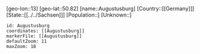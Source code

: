 ﻿---
location: [50.82,13]
mapzoom: [7,12] 
mapmarker: city 
type: City
tags:
- geo/City


SpocWebEntityId: 28930
isDeleted: false
confidential: public

---
[geo-lon::13]
[geo-lat::50.82]
[name::Augustusburg]
[Country::[[Germany]]]
[State::[[../../Sachsen]]]
[Population::]
[Unknown::]


```leaflet
id: Augustusburg
coordinates: [[Augustusburg]]
markerFile: [[Augustusburg]]
defaultZoom: 11 
maxZoom: 18
```
